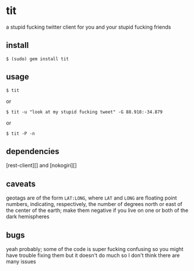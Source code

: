 tit
===

a stupid fucking twitter client for you and your stupid fucking friends

install
-------

    $ (sudo) gem install tit

usage
-----

    $ tit

or

    $ tit -u "look at my stupid fucking tweet" -G 88.918:-34.879

or

    $ tit -P -n

dependencies
------------

[rest-client][] and [nokogiri][]

caveats
-------

geotags are of the form `LAT:LONG`, where `LAT` and `LONG` are floating point
numbers, indicating, respectively, the number of degrees north or east of the
center of the earth; make them negative if you live on one or both of the dark
hemispheres

bugs
----

yeah probably; some of the code is super fucking confusing so you might have
trouble fixing them but it doesn't do much so I don't think there are many
issues
